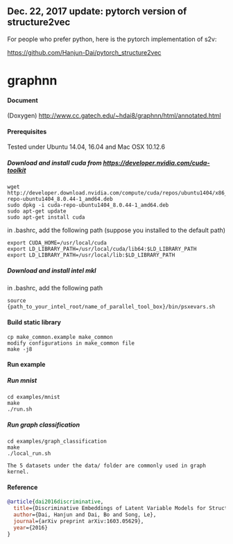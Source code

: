 ## Dec. 22, 2017 update: pytorch version of structure2vec

For people who prefer python, here is the pytorch implementation of s2v: 

https://github.com/Hanjun-Dai/pytorch_structure2vec

# graphnn

#### Document

(Doxygen)
http://www.cc.gatech.edu/~hdai8/graphnn/html/annotated.html 

#### Prerequisites

Tested under Ubuntu 14.04, 16.04 and Mac OSX 10.12.6

##### Download and install cuda from https://developer.nvidia.com/cuda-toolkit

    wget http://developer.download.nvidia.com/compute/cuda/repos/ubuntu1404/x86_64/cuda-repo-ubuntu1404_8.0.44-1_amd64.deb
    sudo dpkg -i cuda-repo-ubuntu1404_8.0.44-1_amd64.deb
    sudo apt-get update
    sudo apt-get install cuda
    
  in .bashrc, add the following path (suppose you installed to the default path)
  
    export CUDA_HOME=/usr/local/cuda
    export LD_LIBRARY_PATH=/usr/local/cuda/lib64:$LD_LIBRARY_PATH
    export LD_LIBRARY_PATH=/usr/local/lib:$LD_LIBRARY_PATH
    
##### Download and install intel mkl

  in .bashrc, add the following path
  
    source {path_to_your_intel_root/name_of_parallel_tool_box}/bin/psxevars.sh

#### Build static library

    cp make_common.example make_common
    modify configurations in make_common file
    make -j8
    
#### Run example

##### Run mnist

    cd examples/mnist
    make
    ./run.sh

##### Run graph classification

    cd examples/graph_classification
    make
    ./local_run.sh
    
    The 5 datasets under the data/ folder are commonly used in graph kernel. 
    
#### Reference

```bibtex
@article{dai2016discriminative,
  title={Discriminative Embeddings of Latent Variable Models for Structured Data},
  author={Dai, Hanjun and Dai, Bo and Song, Le},
  journal={arXiv preprint arXiv:1603.05629},
  year={2016}
}
```
